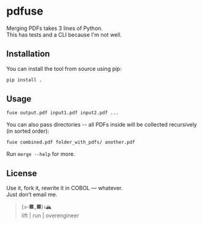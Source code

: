 # pdfuse

Merging PDFs takes 3 lines of Python.  
This has tests and a CLI because I'm not well.

## Installation

You can install the tool from source using pip:

```bash
pip install .
```

## Usage

```bash
fuse output.pdf input1.pdf input2.pdf ...
```

You can also pass directories -- all PDFs inside will be collected recursively (in sorted order):

```bash
fuse combined.pdf folder_with_pdfs/ another.pdf
```

Run `merge --help` for more.

## License

Use it, fork it, rewrite it in COBOL — whatever.  
Just don’t email me.

>   (ง⌐■_■)ง🏔  
>   lift | run | overengineer
